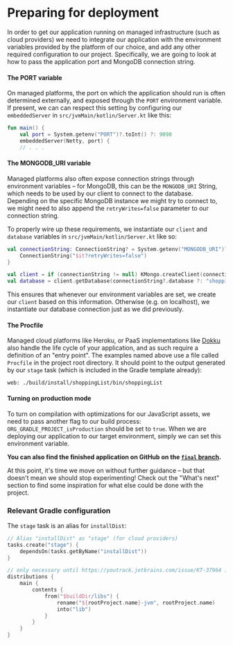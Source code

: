 # Preparing for deployment

In order to get our application running on managed infrastructure (such as cloud providers) we need to integrate our application with the environment variables provided by the platform of our choice, and add any other required configuration to our project. Specifically, we are going to look at how to pass the application port and MongoDB connection string.

#### The PORT variable

On managed platforms, the port on which the application should run is often determined externally, and exposed through the `PORT` environment variable. If present, we can can respect this setting by configuring our `embeddedServer` in `src/jvmMain/kotlin/Server.kt` like this:

```kotlin
fun main() {
    val port = System.getenv("PORT")?.toInt() ?: 9090
    embeddedServer(Netty, port) {
    // . . .
```

#### The MONGODB_URI variable

Managed platforms also often expose connection strings through environment variables – for MongoDB, this can be the `MONGODB_URI` String, which needs to be used by our client to connect to the database. Depending on the specific MongoDB instance we might try to connect to, we might need to also append the `retryWrites=false` parameter to our connection string.

To properly wire up these requirements, we instantiate our `client` and `database` variables in `src/jvmMain/kotlin/Server.kt` like so:

```kotlin
val connectionString: ConnectionString? = System.getenv("MONGODB_URI")?.let {
    ConnectionString("$it?retryWrites=false")
}

val client = if (connectionString != null) KMongo.createClient(connectionString) else KMongo.createClient()
val database = client.getDatabase(connectionString?.database ?: "shoppingList")
```

This ensures that whenever our environment variables are set, we create our `client` based on this information. Otherwise (e.g. on localhost), we instantiate our database connection just as we did previously.

#### The Procfile

Managed cloud platforms like Heroku, or PaaS implementations like [Dokku](https://github.com/dokku/dokku) also handle the life cycle of your application, and as such require a definition of an "entry point". The examples named above use a file called `Procfile` in the project root directory. It should point to the output generated by our `stage` task (which is included in the Gradle template already):

```
web: ./build/install/shoppingList/bin/shoppingList
```

#### Turning on production mode

To turn on compilation with optimizations for our JavaScript assets, we need to pass another flag to our build process: `ORG_GRADLE_PROJECT_isProduction` should be set to `true`. When we are deploying our application to our target environment, simply we can set this environment variable.

**You can also find the finished application on GitHub on the [`final` branch](https://github.com/kotlin-hands-on/jvm-js-fullstack/tree/final).**

At this point, it's time we move on without further guidance – but that doesn't mean we should stop experimenting! Check out the "What's next" section to find some inspiration for what else could be done with the project.

### Relevant Gradle configuration

The `stage` task is an alias for `installDist`:

```kotlin
// Alias "installDist" as "stage" (for cloud providers)
tasks.create("stage") {
    dependsOn(tasks.getByName("installDist"))
}

// only necessary until https://youtrack.jetbrains.com/issue/KT-37964 is resolved
distributions {
    main {
        contents {
            from("$buildDir/libs") {
                rename("${rootProject.name}-jvm", rootProject.name)
                into("lib")
            }
        }
    }
}
```
